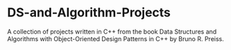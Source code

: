 DS-and-Algorithm-Projects
=========================

A collection of projects written in C++ from the book Data Structures and Algorithms with Object-Oriented Design Patterns in C++ by Bruno R. Preiss.